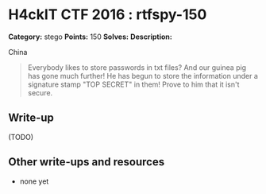 # H4ckIT CTF 2016 : rtfspy-150

**Category:** stego
**Points:** 150
**Solves:**
**Description:**

China

> Everybody likes to store passwords in txt files? And our guinea pig has gone much further! He has begun to store the information under a signature stamp "TOP SECRET" in them! Prove to him that it isn't secure.

## Write-up

(TODO)

## Other write-ups and resources

* none yet
